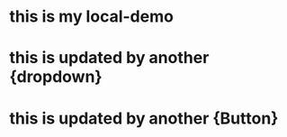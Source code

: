 # this is my local-demo 
# this is updated by another {dropdown}
# this is updated by another {Button}